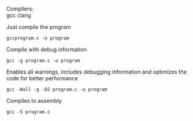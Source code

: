 Compilers:  
gcc
clang

Just compile the program
```
gccprogram.c -o program
```

Compile with debug information
```
gcc -g program.c -o program
```

Enables all warnings, includes debugging information and optimizes the code for better performance
```
gcc -Wall -g -O2 program.c -o program
```

Compiles to assembly
```
gcc -S program.c
```
